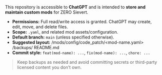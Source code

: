 This repository is accessible to **ChatGPT** and is intended to **store and maintain custom mods** for ZERO Sievert.

- **Permissions:** Full read/write access is granted. ChatGPT may create, edit, move, and delete files.
- **Scope:** `.yaml`, and related mod assets/configuration.
- **Default branch:** `main` (unless specified otherwise).
- **Suggested layout:**
    /mods/config/code_patch/<mod-name.yaml>
	/backups/
    README.md
- **Commit style:** `feat(mod-name): ...`, `fix(mod-name): ...`, `chore: ...`

> Keep backups as needed and avoid committing secrets or third-party licensed content you don’t own.
